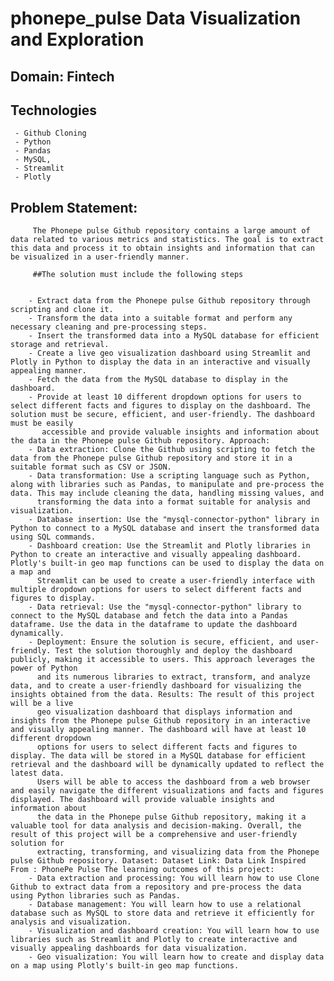 # phonepe_pulse Data Visualization and Exploration

## Domain: Fintech

 ## Technologies

     - Github Cloning
     - Python
     - Pandas
     - MySQL,
     - Streamlit 
     - Plotly

## Problem Statement: 
         The Phonepe pulse Github repository contains a large amount of data related to various metrics and statistics. The goal is to extract this data and process it to obtain insights and information that can be visualized in a user-friendly manner. 

         ##The solution must include the following steps


        - Extract data from the Phonepe pulse Github repository through scripting and clone it.
        - Transform the data into a suitable format and perform any necessary cleaning and pre-processing steps.
        - Insert the transformed data into a MySQL database for efficient storage and retrieval.
        - Create a live geo visualization dashboard using Streamlit and Plotly in Python to display the data in an interactive and visually appealing manner.
        - Fetch the data from the MySQL database to display in the dashboard.
        - Provide at least 10 different dropdown options for users to select different facts and figures to display on the dashboard. The solution must be secure, efficient, and user-friendly. The dashboard must be easily 
           accessible and provide valuable insights and information about the data in the Phonepe pulse Github repository. Approach:
        - Data extraction: Clone the Github using scripting to fetch the data from the Phonepe pulse Github repository and store it in a suitable format such as CSV or JSON.
        - Data transformation: Use a scripting language such as Python, along with libraries such as Pandas, to manipulate and pre-process the data. This may include cleaning the data, handling missing values, and 
          transforming the data into a format suitable for analysis and visualization.
        - Database insertion: Use the "mysql-connector-python" library in Python to connect to a MySQL database and insert the transformed data using SQL commands.
        - Dashboard creation: Use the Streamlit and Plotly libraries in Python to create an interactive and visually appealing dashboard. Plotly's built-in geo map functions can be used to display the data on a map and 
          Streamlit can be used to create a user-friendly interface with multiple dropdown options for users to select different facts and figures to display.
        - Data retrieval: Use the "mysql-connector-python" library to connect to the MySQL database and fetch the data into a Pandas dataframe. Use the data in the dataframe to update the dashboard dynamically.
        - Deployment: Ensure the solution is secure, efficient, and user-friendly. Test the solution thoroughly and deploy the dashboard publicly, making it accessible to users. This approach leverages the power of Python 
          and its numerous libraries to extract, transform, and analyze data, and to create a user-friendly dashboard for visualizing the insights obtained from the data. Results: The result of this project will be a live 
          geo visualization dashboard that displays information and insights from the Phonepe pulse Github repository in an interactive and visually appealing manner. The dashboard will have at least 10 different dropdown 
          options for users to select different facts and figures to display. The data will be stored in a MySQL database for efficient retrieval and the dashboard will be dynamically updated to reflect the latest data. 
          Users will be able to access the dashboard from a web browser and easily navigate the different visualizations and facts and figures displayed. The dashboard will provide valuable insights and information about 
          the data in the Phonepe pulse Github repository, making it a valuable tool for data analysis and decision-making. Overall, the result of this project will be a comprehensive and user-friendly solution for 
          extracting, transforming, and visualizing data from the Phonepe pulse Github repository. Dataset: Dataset Link: Data Link Inspired From : PhonePe Pulse The learning outcomes of this project: 
        - Data extraction and processing: You will learn how to use Clone Github to extract data from a repository and pre-process the data using Python libraries such as Pandas.
        - Database management: You will learn how to use a relational database such as MySQL to store data and retrieve it efficiently for analysis and visualization.
        - Visualization and dashboard creation: You will learn how to use libraries such as Streamlit and Plotly to create interactive and visually appealing dashboards for data visualization.
        - Geo visualization: You will learn how to create and display data on a map using Plotly's built-in geo map functions.
